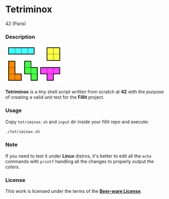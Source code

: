 # **Tetriminox**

42 (Paris)

### **Description**

![tetriminos](img/tetriminos.svg)

**Tetriminox** is a tiny shell script written from scratch at **42** with the purpose
of creating a valid unit test for the **Fillit** project.

### **Usage**

Copy `tetriminox.sh` and `input` dir inside your fillit repo and execute:

```bash
./tetriminox.sh
```

### **Note**

If you need to test it under **Linux** distros, it's better to edit all the `echo` commands with `printf` handling all the changes to properly output the colors.

### **License**

This work is licensed under the terms of the **[Beer-ware License](https://fedoraproject.org/wiki/Licensing/Beerware)**.
